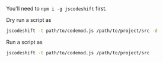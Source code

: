 You'll need to `npm i -g jscodeshift` first.

Dry run a script as
```sh
jscodeshift -t path/to/codemod.js /path/to/project/src -d
```

Run a script as
```sh
jscodeshift -t path/to/codemod.js /path/to/project/src
```
